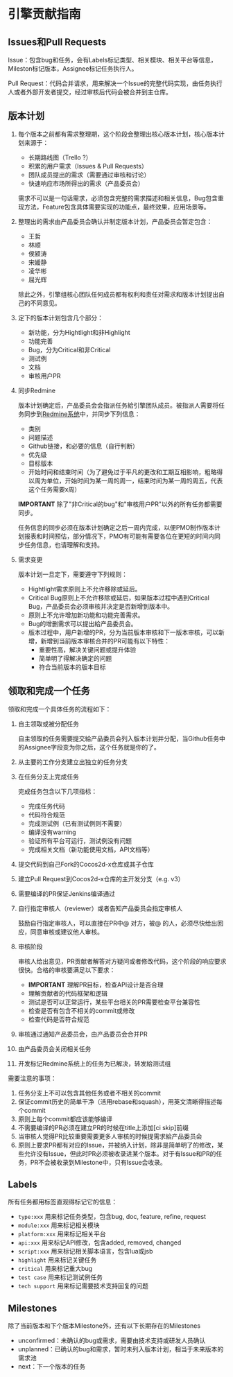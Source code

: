 # 引擎贡献指南

## Issues和Pull Requests

Issue：包含bug和任务，会有Labels标记类型、相关模块、相关平台等信息，Mileston标记版本，Assignee标记任务执行人。

Pull Request：代码合并请求，用来解决一个Issue的完整代码实现，由任务执行人或者外部开发者提交，经过审核后代码会被合并到主仓库。

## 版本计划

1. 每个版本之前都有需求整理期，这个阶段会整理出核心版本计划，核心版本计划来源于：

	- 长期路线图（Trello ?）
	- 积累的用户需求（Issues & Pull Requests）
	- 团队成员提出的需求（需要通过审核和讨论）
	- 快速响应市场所得出的需求（产品委员会）

	需求不可以是一句话需求，必须包含完整的需求描述和相关信息，Bug包含重现方法，Feature包含具体需要实现的功能点，最终效果，应用场景等。

2. 整理出的需求由产品委员会确认并制定版本计划，产品委员会暂定包含：

	- 王哲
	- 林顺
	- 侯颍涛
	- 宋媛静
	- 凌华彬
	- 屈光辉

	除此之外，引擎组核心团队任何成员都有权利和责任对需求和版本计划提出自己的不同意见。

3. 定下的版本计划包含几个部分：

	- 新功能，分为Hightlight和非Highlight
	- 功能完善
	- Bug，分为Critical和非Critical
	- 测试例
	- 文档
    - 审核用户PR

4. 同步Redmine
	
	版本计划确定后，产品委员会会指派任务給引擎团队成员。被指派人需要将任务同步到[Redmine系统](http://punchbox.info:3000/projects/cocos2d-x/issues)中，并同步下列信息：

	- 类别
	- 问题描述
	- Github链接，和必要的信息（自行判断）
	- 优先级
	- 目标版本
	- 开始时间和结束时间（为了避免过于平凡的更改和工期互相影响，粗略得以周为单位，开始时间为某一周的周一，结束时间为某一周的周五，代表这个任务需要x周）

	**IMPORTANT** 除了"非Critical的bug"和"审核用户PR"以外的所有任务都需要同步。

	任务信息的同步必须在版本计划确定之后一周内完成，以便PMO制作版本计划报表和时间预估，部分情况下，PMO有可能有需要各位在更短的时间内同步任务信息，也请理解和支持。

5. 需求变更

	版本计划一旦定下，需要遵守下列规则：

	- Hightlight需求原则上不允许移除或延后。
	- Critical Bug原则上不允许移除或延后，如果版本过程中遇到Critical Bug，产品委员会必须审核并决定是否新增到版本中。
	- 原则上不允许增加新功能和功能完善需求。
	- Bug的增删需求可以提出給产品委员会。
    - 版本过程中，用户新增的PR，分为当前版本审核和下一版本审核，可以新增，新增到当前版本审核合并的PR可能有以下特性：
        + 重要性高，解决关键问题或提升体验
        + 简单明了得解决确定的问题
        + 符合当前版本的版本目标

## 领取和完成一个任务

领取和完成一个具体任务的流程如下：

1. 自主领取或被分配任务
    
    自主领取的任务需要提交給产品委员会列入版本计划并分配，当Github任务中的Assignee字段变为你之后，这个任务就是你的了。

2. 从主要的工作分支建立出独立的任务分支

3. 在任务分支上完成任务

    完成任务包含以下几项指标：

    - 完成任务代码
    - 代码符合规范
    - 完成测试例（已有测试例则不需要）
    - 编译没有warning
    - 验证所有平台可运行，测试例没有问题
    - 完成相关文档（新功能使用文档，API文档等）

4. 提交代码到自己Fork的Cocos2d-x仓库或其子仓库

5. 建立Pull Request到Cocos2d-x仓库的主开发分支（e.g. v3）

6. 需要编译的PR保证Jenkins编译通过

7. 自行指定审核人（reviewer）或者告知产品委员会指定审核人

    鼓励自行指定审核人，可以直接在PR中@ 对方，被@ 的人，必须尽快给出回应，同意审核或建议他人审核。

8. 审核阶段
    
    审核人给出意见，PR贡献者解答对方疑问或者修改代码，这个阶段的响应要求很快。合格的审核要满足以下要求：

    - **IMPORTANT** 理解PR目标，检查API设计是否合理
    - 理解贡献者的代码框架和逻辑
    - 测试是否可以正常运行，某些平台相关的PR需要检查平台兼容性
    - 检查是否有包含不相关的commit或修改
    - 检查代码是否符合规范

9. 审核通过通知产品委员会，由产品委员会合并PR

10. 由产品委员会关闭相关任务

11. 开发标记Redmine系统上的任务为已解决，转发給测试组

需要注意的事项：

1. 任务分支上不可以包含其他任务或者不相关的commit
2. 保证commit历史的简单干净（活用rebase和squash），用英文清晰得描述每个commit
3. 原则上每个commit都应该能够编译
4. 不需要编译的PR必须在建立PR的时候在title上添加[ci skip]前缀
5. 当审核人觉得PR比较重要需要更多人审核的时候提需求給产品委员会
6. 原则上要求PR都有对应的Issue，并被纳入计划，除非是简单明了的修改，某些允许没有Issue，但此时PR必须被收录进某个版本。对于有Issue和PR的任务，PR不会被收录到Milestone中，只有Issue会收录。

## Labels

所有任务都用标签直观得标记它的信息：

- `type:xxx` 用来标记任务类型，包含bug, doc, feature, refine, request
- `module:xxx` 用来标记相关模块
- `platform:xxx` 用来标记相关平台
- `api:xxx` 用来标记API修改，包含added, removed, changed
- `script:xxx` 用来标记相关脚本语言，包含lua或jsb
- `highlight` 用来标记关键任务
- `critical` 用来标记重大bug
- `test case` 用来标记测试例任务
- `tech support` 用来标记需要技术支持回复的问题

## Milestones

除了当前版本和下个版本Milestone外，还有以下长期存在的Milestones

- unconfirmed：未确认的bug或需求，需要由技术支持或研发人员确认
- unplanned：已确认的bug和需求，暂时未列入版本计划，相当于未来版本的需求池
- next：下一个版本的任务
